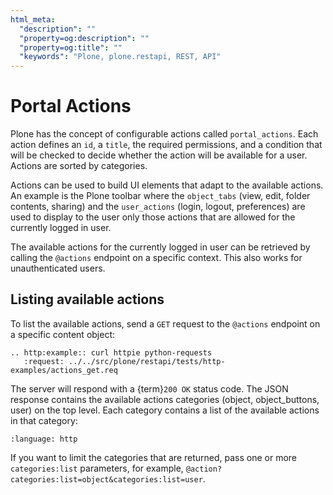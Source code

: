 ```yaml
---
html_meta:
  "description": ""
  "property=og:description": ""
  "property=og:title": ""
  "keywords": "Plone, plone.restapi, REST, API"
---
```


# Portal Actions

Plone has the concept of configurable actions called `portal_actions`.
Each action defines an `id`, a `title`, the required permissions, and a condition that will be checked to decide whether the action will be available for a user.
Actions are sorted by categories.

Actions can be used to build UI elements that adapt to the available actions.
An example is the Plone toolbar where the `object_tabs` (view, edit, folder contents, sharing) and the `user_actions` (login, logout, preferences) are used to display to the user only those actions that are allowed for the currently logged in user.

The available actions for the currently logged in user can be retrieved by calling the `@actions` endpoint on a specific context.
This also works for unauthenticated users.


## Listing available actions

To list the available actions, send a `GET` request to the `@actions` endpoint on a specific content object:

```{eval-rst}
.. http:example:: curl httpie python-requests
   :request: ../../src/plone/restapi/tests/http-examples/actions_get.req
```

The server will respond with a {term}`200 OK` status code.
The JSON response contains the available actions categories (object, object_buttons, user) on the top level.
Each category contains a list of the available actions in that category:

```{literalinclude} ../../src/plone/restapi/tests/http-examples/actions_get.resp
:language: http
```

If you want to limit the categories that are returned, pass one or more `categories:list` parameters, for example, `@action?categories:list=object&categories:list=user`.
